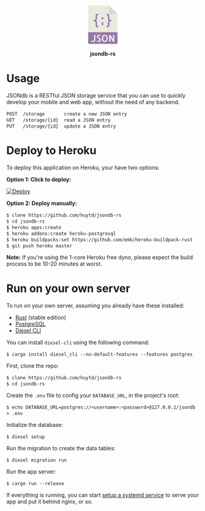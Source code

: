 <p align="center"><img src="logo.svg" width="100px;" height="100px" /></p>
<p align="center"><b>jsondb-rs</b></p>

# Usage

JSONdb is a RESTful JSON storage service that you can
use to quickly develop your mobile and web app, without
the need of any backend.

```
POST  /storage       create a new JSON entry
GET   /storage/{id}  read a JSON entry
PUT   /storage/{id}  update a JSON entry
```

# Deploy to Heroku

To deploy this application on Heroku, your have two options:

**Option 1: Click to deploy:**

[![Deploy](https://www.herokucdn.com/deploy/button.svg)](https://heroku.com/deploy)

**Option 2: Deploy manually:**

```
$ clone https://github.com/huytd/jsondb-rs
$ cd jsondb-rs
$ heroku apps:create
$ heroku addons:create heroku-postgresql
$ heroku buildpacks:set https://github.com/emk/heroku-buildpack-rust
$ git push heroku master
```

**Note:** If you're using the 1-core Heroku free dyno, please expect
the build process to be 10-20 minutes at worst.

# Run on your own server

To run on your own server, assuming you already have these installed:

- [Rust](https://rustup.rs/) (stable edition)
- [PostgreSQL](https://www.postgresql.org/)
- [Diesel CLI](https://github.com/diesel-rs/diesel/tree/master/diesel_cli)

You can install `diesel-cli` using the following command:

```
$ cargo install diesel_cli --no-default-features --features postgres
```

First, clone the repo:

```
$ clone https://github.com/huytd/jsondb-rs
$ cd jsondb-rs
```

Create the `.env` file to config your `DATABASE_URL`, in the project's root:

```
$ echo DATABASE_URL=postgres://<username>:<password>@127.0.0.1/jsondb > .env
```

Initialize the database:

```
$ diesel setup
```

Run the migration to create the data tables:

```
$ diesel migration run
```

Run the app server:

```
$ cargo run --release
```

If everything is running, you can start [setup a systemd service](https://www.steadylearner.com/blog/read/How-to-deploy-Rust-Web-App#5-create-systemd-service-to-serve-your-web-application) to serve your app
and put it behind nginx, or so.
